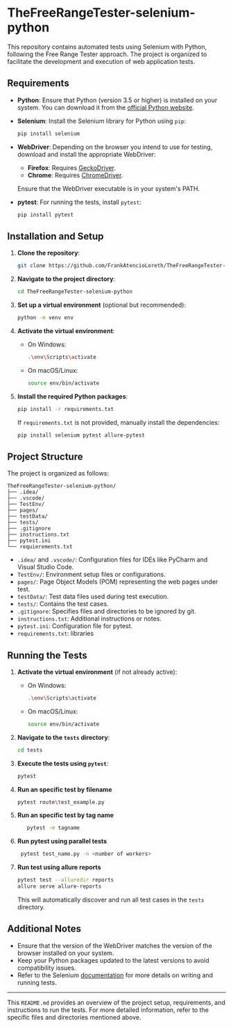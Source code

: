 # TheFreeRangeTester-selenium-python

This repository contains automated tests using Selenium with Python, following the Free Range Tester approach. The project is organized to facilitate the development and execution of web application tests.

## Requirements

- **Python**: Ensure that Python (version 3.5 or higher) is installed on your system. You can download it from the [official Python website](https://www.python.org/downloads/).

- **Selenium**: Install the Selenium library for Python using `pip`:

  ```bash
  pip install selenium
  ```

- **WebDriver**: Depending on the browser you intend to use for testing, download and install the appropriate WebDriver:

  - **Firefox**: Requires [GeckoDriver](https://github.com/mozilla/geckodriver/releases).
  - **Chrome**: Requires [ChromeDriver](https://sites.google.com/a/chromium.org/chromedriver/downloads).

  Ensure that the WebDriver executable is in your system's PATH.

- **pytest**: For running the tests, install `pytest`:

  ```bash
  pip install pytest
  ```

## Installation and Setup

1. **Clone the repository**:

   ```bash
   git clone https://github.com/FrankAtencioLoreth/TheFreeRangeTester-selenium-python.git
   ```

2. **Navigate to the project directory**:

   ```bash
   cd TheFreeRangeTester-selenium-python
   ```

3. **Set up a virtual environment** (optional but recommended):

   ```bash
   python -m venv env
   ```

4. **Activate the virtual environment**:

   - On Windows:

     ```bash
     .\env\Scripts\activate
     ```

   - On macOS/Linux:

     ```bash
     source env/bin/activate
     ```

5. **Install the required Python packages**:

   ```bash
   pip install -r requirements.txt
   ```

   If `requirements.txt` is not provided, manually install the dependencies:

   ```bash
   pip install selenium pytest allure-pytest
   ```

## Project Structure

The project is organized as follows:

```
TheFreeRangeTester-selenium-python/
├── .idea/
├── .vscode/
├── TestEnv/
├── pages/
├── testData/
├── tests/
├── .gitignore
├── instructions.txt
├── pytest.ini
└── requierements.txt

```

- `.idea/` and `.vscode/`: Configuration files for IDEs like PyCharm and Visual Studio Code.
- `TestEnv/`: Environment setup files or configurations.
- `pages/`: Page Object Models (POM) representing the web pages under test.
- `testData/`: Test data files used during test execution.
- `tests/`: Contains the test cases.
- `.gitignore`: Specifies files and directories to be ignored by git.
- `instructions.txt`: Additional instructions or notes.
- `pytest.ini`: Configuration file for pytest.
- `requirements.txt`: libraries

## Running the Tests

1. **Activate the virtual environment** (if not already active):

   - On Windows:

     ```bash
     .\env\Scripts\activate
     ```

   - On macOS/Linux:

     ```bash
     source env/bin/activate
     ```

2. **Navigate to the `tests` directory**:

   ```bash
   cd tests
   ```

3. **Execute the tests using `pytest`**:

   ```bash
   pytest
   ```
4. **Run an specific test by filename**
   ```bash 
   pytest route\test_example.py
   ```
5. **Run an specific test by tag name**
    
    ```bash
       pytest -m tagname
    ```
6. **Run pytest using parallel tests**
   ```bash
    pytest test_name.py -n <number of workers>
   ```
7. **Run test using allure reports**
    ```bash
    pytest test --alluredir reports
    allure serve allure-reports
   ```

   This will automatically discover and run all test cases in the `tests` directory.

## Additional Notes

- Ensure that the version of the WebDriver matches the version of the browser installed on your system.
- Keep your Python packages updated to the latest versions to avoid compatibility issues.
- Refer to the Selenium [documentation](https://www.selenium.dev/documentation/en/) for more details on writing and running tests.

---

This `README.md` provides an overview of the project setup, requirements, and instructions to run the tests. For more detailed information, refer to the specific files and directories mentioned above.
